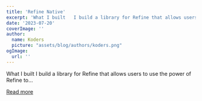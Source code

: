 ```yaml
---
title: 'Refine Native'
excerpt: 'What I built   I build a library for Refine that allows users to use the power of Refine to...'
date: '2023-07-20'
coverImage: ''
author:
  name: Koders
  picture: "assets/blog/authors/koders.png"
ogImage:
  url: ''
---
```


What I built   I build a library for Refine that allows users to use the power of Refine to...

[Read more](https://dev.to/abdellah711/refine-native-2p1d)

